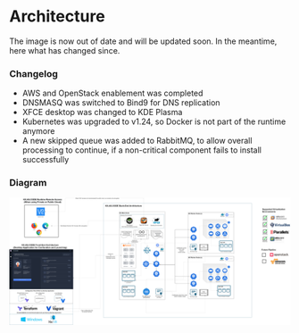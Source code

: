 # Architecture

The image is now out of date and will be updated soon. In the meantime, here what has changed since.

### Changelog

- AWS and OpenStack enablement was completed
- DNSMASQ was switched to Bind9 for DNS replication
- XFCE desktop was changed to KDE Plasma
- Kubernetes was upgraded to v1.24, so Docker is not part of the runtime anymore
- A new skipped queue was added to RabbitMQ, to allow overall processing to continue, if a non-critical component fails to install successfully

### Diagram

[![Architecture](images/image-20201112132221706.png)](images/image-20201112132221706.png)

